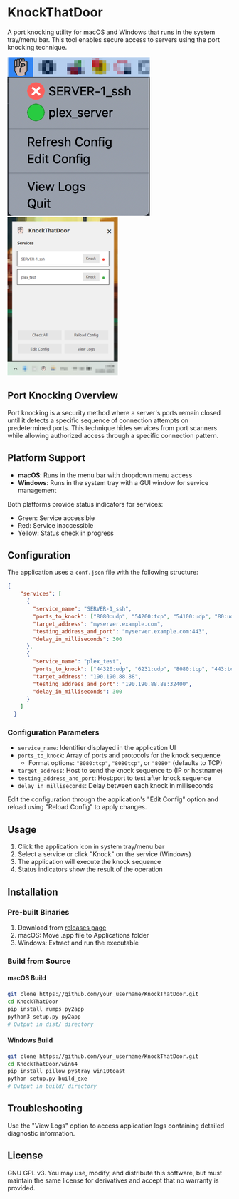# KnockThatDoor

A port knocking utility for macOS and Windows that runs in the system tray/menu bar. This tool enables secure access to servers using the port knocking technique.

![Screenshot of KnockThatDoor on macOS](img/screenshot_placeholder.png)
![Screenshot of KnockThatDoor on Windows 11](win64/img/win-placeholder.png)

## Port Knocking Overview

Port knocking is a security method where a server's ports remain closed until it detects a specific sequence of connection attempts on predetermined ports. This technique hides services from port scanners while allowing authorized access through a specific connection pattern.

## Platform Support

- **macOS**: Runs in the menu bar with dropdown menu access
- **Windows**: Runs in the system tray with a GUI window for service management

Both platforms provide status indicators for services:
- Green: Service accessible
- Red: Service inaccessible
- Yellow: Status check in progress

## Configuration

The application uses a `conf.json` file with the following structure:

```json
{
    "services": [
      {
        "service_name": "SERVER-1_ssh",
        "ports_to_knock": ["8080:udp", "54200:tcp", "54100:udp", "80:udp"],
        "target_address": "myserver.example.com",
        "testing_address_and_port": "myserver.example.com:443",
        "delay_in_milliseconds": 300
      },
      {
        "service_name": "plex_test",
        "ports_to_knock": ["44320:udp", "6231:udp", "8080:tcp", "443:tcp"],
        "target_address": "190.190.88.88",
        "testing_address_and_port": "190.190.88.88:32400",
        "delay_in_milliseconds": 300
      }
    ]
  }
```

### Configuration Parameters

- `service_name`: Identifier displayed in the application UI
- `ports_to_knock`: Array of ports and protocols for the knock sequence
  - Format options: `"8080:tcp"`, `"8080tcp"`, or `"8080"` (defaults to TCP)
- `target_address`: Host to send the knock sequence to (IP or hostname)
- `testing_address_and_port`: Host:port to test after knock sequence
- `delay_in_milliseconds`: Delay between each knock in milliseconds

Edit the configuration through the application's "Edit Config" option and reload using "Reload Config" to apply changes.

## Usage

1. Click the application icon in system tray/menu bar
2. Select a service or click "Knock" on the service (Windows)
3. The application will execute the knock sequence
4. Status indicators show the result of the operation

## Installation

### Pre-built Binaries
1. Download from [releases page](https://github.com/rempairamore/KnockThatDoor/releases)
2. macOS: Move .app file to Applications folder
3. Windows: Extract and run the executable

### Build from Source

#### macOS Build
```bash
git clone https://github.com/your_username/KnockThatDoor.git
cd KnockThatDoor
pip install rumps py2app
python3 setup.py py2app
# Output in dist/ directory
```

#### Windows Build
```bash
git clone https://github.com/your_username/KnockThatDoor.git
cd KnockThatDoor/win64
pip install pillow pystray win10toast
python setup.py build_exe
# Output in build/ directory
```

## Troubleshooting

Use the "View Logs" option to access application logs containing detailed diagnostic information.

## License

GNU GPL v3. You may use, modify, and distribute this software, but must maintain the same license for derivatives and accept that no warranty is provided.